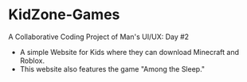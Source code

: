 # KidZone-Games

A Collaborative Coding Project of Man's UI/UX: Day #2

- A simple Website for Kids where they can download Minecraft and Roblox.<br/>
- This website also features the game "Among the Sleep."<br/> 

